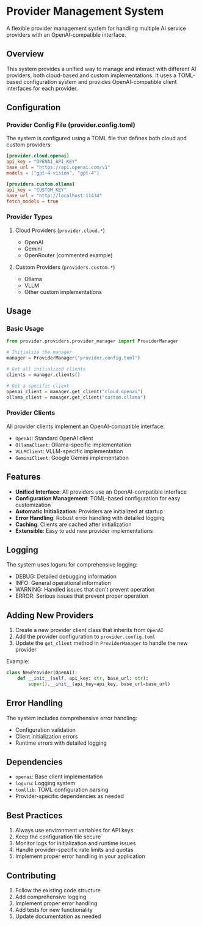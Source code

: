 # Provider Management System

A flexible provider management system for handling multiple AI service providers with an OpenAI-compatible interface.

## Overview

This system provides a unified way to manage and interact with different AI providers, both cloud-based and custom implementations. It uses a TOML-based configuration system and provides OpenAI-compatible client interfaces for each provider.

## Configuration

### Provider Config File (provider.config.toml)

The system is configured using a TOML file that defines both cloud and custom providers:

```toml
[provider.cloud.openai]
api_key = "OPENAI_API_KEY"
base_url = "https://api.openai.com/v1"
models = ["gpt-4-vision", "gpt-4"]

[providers.custom.ollama]
api_key = "CUSTOM_KEY"
base_url = "http://localhost:11434"
fetch_models = true
```

### Provider Types

1. Cloud Providers (`provider.cloud.*`)
   - OpenAI
   - Gemini
   - OpenRouter (commented example)

2. Custom Providers (`providers.custom.*`)
   - Ollama
   - VLLM
   - Other custom implementations

## Usage

### Basic Usage

```python
from provider.providers.provider_manager import ProviderManager

# Initialize the manager
manager = ProviderManager("provider.config.toml")

# Get all initialized clients
clients = manager.clients()

# Get a specific client
openai_client = manager.get_client("cloud.openai")
ollama_client = manager.get_client("custom.ollama")
```

### Provider Clients

All provider clients implement an OpenAI-compatible interface:

- `OpenAI`: Standard OpenAI client
- `OllamaClient`: Ollama-specific implementation
- `VLLMClient`: VLLM-specific implementation
- `GeminiClient`: Google Gemini implementation

## Features

- **Unified Interface**: All providers use an OpenAI-compatible interface
- **Configuration Management**: TOML-based configuration for easy customization
- **Automatic Initialization**: Providers are initialized at startup
- **Error Handling**: Robust error handling with detailed logging
- **Caching**: Clients are cached after initialization
- **Extensible**: Easy to add new provider implementations

## Logging

The system uses loguru for comprehensive logging:

- DEBUG: Detailed debugging information
- INFO: General operational information
- WARNING: Handled issues that don't prevent operation
- ERROR: Serious issues that prevent proper operation

## Adding New Providers

1. Create a new provider client class that inherits from `OpenAI`
2. Add the provider configuration to `provider.config.toml`
3. Update the `get_client` method in `ProviderManager` to handle the new provider

Example:
```python
class NewProvider(OpenAI):
    def __init__(self, api_key: str, base_url: str):
        super().__init__(api_key=api_key, base_url=base_url)
```

## Error Handling

The system includes comprehensive error handling:
- Configuration validation
- Client initialization errors
- Runtime errors with detailed logging

## Dependencies

- `openai`: Base client implementation
- `loguru`: Logging system
- `tomllib`: TOML configuration parsing
- Provider-specific dependencies as needed

## Best Practices

1. Always use environment variables for API keys
2. Keep the configuration file secure
3. Monitor logs for initialization and runtime issues
4. Handle provider-specific rate limits and quotas
5. Implement proper error handling in your application

## Contributing

1. Follow the existing code structure
2. Add comprehensive logging
3. Implement proper error handling
4. Add tests for new functionality
5. Update documentation as needed